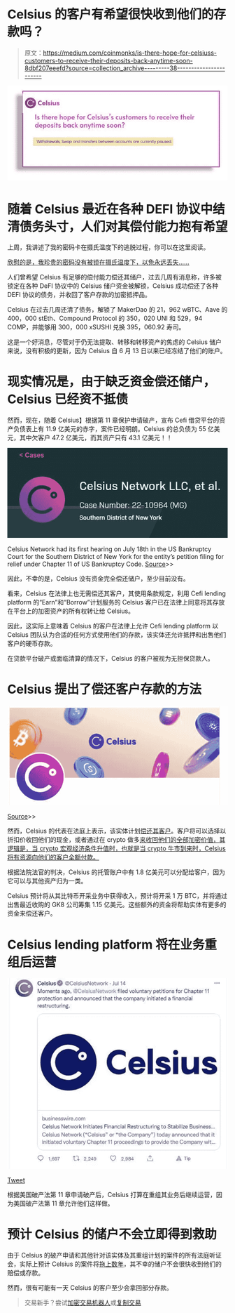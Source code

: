 # Celsius 的客户有希望很快收到他们的存款吗？

> 原文：<https://medium.com/coinmonks/is-there-hope-for-celsiuss-customers-to-receive-their-deposits-back-anytime-soon-8dbf207eeefd?source=collection_archive---------38----------------------->

![](img/7f1f1b4560bfa165b42e1137422e9ffd.png)

# 随着 Celsius 最近在各种 DEFI 协议中结清债务头寸，人们对其偿付能力抱有希望

上周，我讲述了我的密码卡在摄氏温度下的逃脱过程，你可以在这里阅读。

[欣慰的是，我珍贵的密码没有被锁在摄氏温度下，以免永远丢失……](/coinmonks/relief-that-my-precious-cryptos-were-not-locked-in-celsius-to-possibly-be-lost-forever-15996dfa2192)

人们曾希望 Celsius 有足够的偿付能力偿还其储户，过去几周有消息称，许多被锁定在各种 DeFI 协议中的 Celsius 储户资金被解锁，Celsius 成功偿还了各种 DEFI 协议的债务，并收回了客户存款的加密抵押品。

Celsius 在过去几周还清了债务，解锁了 MakerDao 的 21，962 wBTC、Aave 的 400，000 stEth、Compound Protocol 的 350，020 UNI 和 529，94 COMP，并能够用 300，000 xSUSHI 兑换 395，060.92 寿司。

这是一个好消息，尽管对于仍无法提取、转移和转移资产的焦虑的 Celsius 储户来说，没有积极的更新，因为 Celsius 自 6 月 13 日以来已经冻结了他们的账户。

# 现实情况是，由于缺乏资金偿还储户，Celsius 已经资不抵债

然而，现在，随着 Celsius】根据第 11 章保护申请破产，宣布 Cefi 借贷平台的资产负债表上有 11.9 亿美元的赤字，案件已经明朗。Celsius 的总负债为 55 亿美元，其中欠客户 47.2 亿美元，而其资产只有 43.1 亿美元！！

![](img/4bedb373ad5a85ef921cf531bbe9712a.png)

Celsius Network had its first hearing on July 18th in the US Bankruptcy Court for the Southern District of New York for the entity’s petition filing for relief under Chapter 11 of US Bankruptcy Code. [Source](https://cases.stretto.com/celsius)>>

因此，不幸的是，Celsius 没有资金完全偿还储户，至少目前没有。

看来，Celsius 在法律上也无需偿还其客户，其使用条款规定，利用 Cefi lending platform 的“Earn”和“Borrow”计划服务的 Celsius 客户已在法律上同意将其存放在平台上的加密资产的所有权转让给 Celsius。

因此，这实际上意味着 Celsius 的客户在法律上允许 Cefi lending platform 以 Celsius 团队认为合适的任何方式使用他们的存款，该实体还允许抵押和出售他们客户的硬币存款。

在贷款平台破产或面临清算的情况下，Celsius 的客户被视为无担保贷款人。

# Celsius 提出了偿还客户存款的方法

![](img/7239d50aeadc87f4a6a728f5d21fb743.png)

[Source](https://twitter.com/CelsiusNetwork)>>

然而，Celsius 的代表在法庭上表示，该实体计划[偿还其客户](https://cryptobriefing.com/celsius-unveils-recovery-plans-in-bankruptcy-hearing/)。客户将可以选择以折扣价收回他们的现金，或者通过在 crypto 做多[来收回他们的全部加密价值，其逻辑是，当 crypto 宏观经济条件升值时，也就是当 crypto 牛市到来时，Celsius 将有资源向他们的客户全额付款。](https://cryptobriefing.com/celsius-is-hoping-for-a-bull-market-to-repay-customers/)

根据法院法官的判决，Celsius 的托管账户中有 1.8 亿美元可以分配给客户，因为它可以与其他资产归为一类。

Celsius 预计将从其比特币开采业务中获得收入，预计将开采 1 万 BTC，并将通过出售最近收购的 GK8 公司筹集 1.15 亿美元。这些额外的资金将帮助实体有更多的资金来偿还客户。

# Celsius lending platform 将在业务重组后运营

![](img/702cf6b4b85b2207857e3cf4c02b348d.png)

[Tweet](https://twitter.com/CelsiusNetwork/status/1547375324622618624?s=20&t=MJ0D4N9LoMygcG0MWwlA0g)

根据美国破产法第 11 章申请破产后，Celsius 打算在重组其业务后继续运营，因为美国破产法第 11 章允许他们这样做。

# 预计 Celsius 的储户不会立即得到救助

由于 Celsius 的破产申请和其他针对该实体及其重组计划的案件的所有法庭听证会，实际上预计 Celsius 的案件将[拖上数年](https://cryptobriefing.com/celsius-unveils-recovery-plans-in-bankruptcy-hearing/)，其不幸的储户不会很快收到他们的赔偿或存款。

然而，很有可能有一天 Celsius 的客户至少会拿回部分存款。

> 交易新手？尝试[加密交易机器人](/coinmonks/crypto-trading-bot-c2ffce8acb2a)或[复制交易](/coinmonks/top-10-crypto-copy-trading-platforms-for-beginners-d0c37c7d698c)